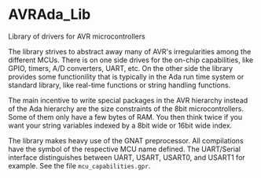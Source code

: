 # AVRAda_Lib
Library of drivers for AVR microcontrollers

The library strives to abstract away many of AVR's irregularities
among the different MCUs. There is on one side drives for the on-chip
capabilities, like GPIO, timers, A/D converters, UART, etc.  On the
other side the library provides some functionility that is typically
in the Ada run time system or standard library, like real-time
functions or string handling functions.

The main incentive to write special packages in the AVR hierarchy
instead of the Ada hierarchy are the size constraints of the 8bit
microcontrollers. Some of them only have a few bytes of RAM.  You then
think twice if you want your string variables indexed by a 8bit wide
or 16bit wide index.

The library makes heavy use of the GNAT preprocessor. All compilations
have the symbol of the respective MCU name defined. The UART/Serial
interface distinguishes between UART, USART, USART0, and USART1 for
example. See the file `mcu_capabilities.gpr`.
